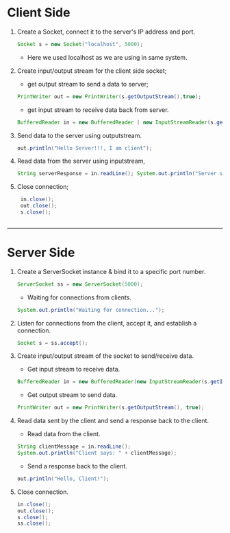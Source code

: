 # Client Side

1. Create a Socket, connect it to the server's IP address and port.

    ```java
    Socket s = new Socket("localhost", 5000);
    ```
    - Here we used localhost as we are using in same system.

2. Create input/output stream for the client side socket;

    - get output stream to send a data to server;

    ```java
    PrintWriter out = new PrintWriter(s.getOutputStream(),true);
    ```

    - get input stream to receive data back from server.

    ```java
    BufferedReader in = new BufferedReader ( new InputStreamReader(s.getInputStream()) ); 
    
    ```

3. Send data to the server using outputstream.

   ```java 
   out.println("Hello Server!!!, I am client"); 
   ```

4. Read data from the server using inputstream,

    ```java
    String serverResponse = in.readLine(); System.out.println("Server says: " + serverResponse);
    ```

5. Close connection;
   ```java
    in.close();
    out.close();
    s.close();
  
    ```



------------------------------------------------------------

# Server Side


1. Create a ServerSocket instance & bind it to a specific port number.

    ```java
    ServerSocket ss = new ServerSocket(5000);
    ```

    - Waiting for connections from clients.

    ```java
    System.out.println("Waiting for connection...");
    ```

2. Listen for connections from the client, accept it, and establish a connection.

    ```java
    Socket s = ss.accept();
    ```

3. Create input/output stream of the socket to send/receive data.

    - Get input stream to receive data.

    ```java
    BufferedReader in = new BufferedReader(new InputStreamReader(s.getInputStream()));
    ```

    - Get output stream to send data.

    ```java
    PrintWriter out = new PrintWriter(s.getOutputStream(), true);
    ```

4. Read data sent by the client and send a response back to the client.

    - Read data from the client.

    ```java
    String clientMessage = in.readLine();
    System.out.println("Client says: " + clientMessage);
    ```

    - Send a response back to the client.

    ```java
    out.println("Hello, Client!");
    ```

5. Close connection.

    ```java
    in.close();
    out.close();
    s.close();
    ss.close();
    ```